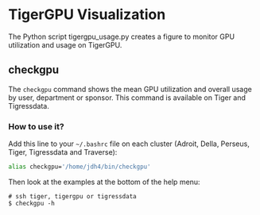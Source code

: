 # TigerGPU Visualization

The Python script tigergpu_usage.py creates a figure to monitor GPU utilization and usage on TigerGPU.

## checkgpu

The `checkgpu` command shows the mean GPU utilization and overall usage by user, department or sponsor. This command is available on Tiger and Tigressdata.

### How to use it?

Add this line to your `~/.bashrc` file on each cluster (Adroit, Della, Perseus, Tiger, Tigressdata and Traverse):

```bash
alias checkgpu='/home/jdh4/bin/checkgpu'
```

Then look at the examples at the bottom of the help menu:

```
# ssh tiger, tigergpu or tigressdata
$ checkgpu -h
```
